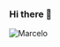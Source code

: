 ### Hi there 👋
![Marcelo](https://github.com/MarceloAsevedo/MarceloAsevedo/assets/116969032/51440f7f-9f41-4a73-9e48-156cd2431342)
<!--
**MarceloAsevedo/MarceloAsevedo** is a ✨ _special_ ✨ repository because its `README.md` (this file) appears on your GitHub profile.

Here are some ideas to get you started:

- 🔭 I’m currently working on ...
- 🌱 I’m currently learning ...
- 👯 I’m looking to collaborate on ...
- 🤔 I’m looking for help with ...
- 💬 Ask me about ...
- 📫 How to reach me: ...
- 😄 Pronouns: ...
- ⚡ Fun fact: ...
-->
